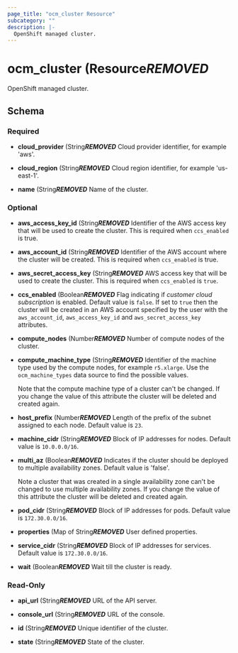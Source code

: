 ```yaml
---
page_title: "ocm_cluster Resource"
subcategory: ""
description: |-
  OpenShift managed cluster.
---
```


# ocm_cluster (Resource***REMOVED***

OpenShift managed cluster.

<!-- schema generated by tfplugindocs -->
## Schema

### Required

- **cloud_provider** (String***REMOVED*** Cloud provider identifier, for example 'aws'.

- **cloud_region** (String***REMOVED*** Cloud region identifier, for example 'us-east-1'.

- **name** (String***REMOVED*** Name of the cluster.

### Optional

- **aws_access_key_id** (String***REMOVED*** Identifier of the AWS access key that will be
  used to create the cluster. This is required when `ccs_enabled` is true.

- **aws_account_id** (String***REMOVED*** Identifier of the AWS account where the cluster
  will be created. This is required when `ccs_enabled` is true.

- **aws_secret_access_key** (String***REMOVED*** AWS access key that will be used to create
  the cluster. This is required when `ccs_enabled` is `true`.

- **ccs_enabled** (Boolean***REMOVED*** Flag indicating if _customer cloud subscription_ is
  enabled. Default value is `false`. If set to `true` then the cluster will be
  created in an AWS account specified by the user with the `aws_account_id`,
  `aws_access_key_id` and `aws_secret_access_key` attributes.

- **compute_nodes** (Number***REMOVED*** Number of compute nodes of the cluster.

- **compute_machine_type** (String***REMOVED*** Identifier of the machine type used by the
  compute nodes, for example `r5.xlarge`. Use the `ocm_machine_types` data source
  to find the possible values.

  Note that the compute machine type of a cluster can't be changed. If you change
  the value of this attribute the cluster will be deleted and created again.

- **host_prefix** (Number***REMOVED*** Length of the prefix of the subnet assigned to each
  node. Default value is `23`.

- **machine_cidr** (String***REMOVED*** Block of IP addresses for nodes. Default value is
  `10.0.0.0/16`.

- **multi_az** (Boolean***REMOVED*** Indicates if the cluster should be deployed to multiple
  availability zones. Default value is 'false'.

  Note a cluster that was created in a single availability zone can't be changed
  to use multiple availability zones. If you change the value of this attribute
  the cluster will be deleted and created again.

- **pod_cidr** (String***REMOVED*** Block of IP addresses for pods. Default value is
  `172.30.0.0/16`.

- **properties** (Map of String***REMOVED*** User defined properties.

- **service_cidr** (String***REMOVED*** Block of IP addresses for services. Default value is
  `172.30.0.0/16`.

- **wait** (Boolean***REMOVED*** Wait till the cluster is ready.

### Read-Only

- **api_url** (String***REMOVED*** URL of the API server.

- **console_url** (String***REMOVED*** URL of the console.

- **id** (String***REMOVED*** Unique identifier of the cluster.

- **state** (String***REMOVED*** State of the cluster.